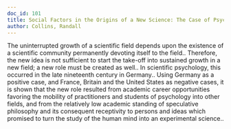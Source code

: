 ```yaml
---
doc_id: 101
title: Social Factors in the Origins of a New Science: The Case of Psychology
author: Collins, Randall
---
```


The uninterrupted growth of a scientific field depends upon the existence of 
a scientific community permanently devoting itself to the field.. Therefore, the
new idea is not sufficient to start the take-off into sustained growth in a new 
field; a new role must be created as well.. In scientific psychology, this 
occurred in the late nineteenth century in Germany.. Using Germany as a 
positive case, and France, Britain and the United States as negative cases, it
is shown that the new role resulted from academic career opportunities favoring
the mobility of practitioners and students of psychology into other fields, and
from the relatively low academic standing of speculative philosophy and its 
consequent receptivity to persons and ideas which promised to turn the study of 
the human mind into an experimental science..